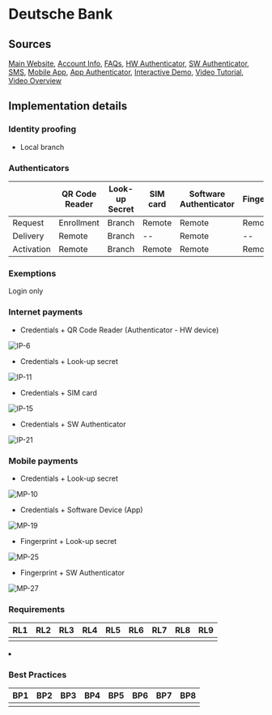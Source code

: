 
# Deutsche Bank

## Sources
[Main Website](https://www.deutsche-bank.de/pk.html),	[Account Info](https://www.deutsche-bank.de/pfb/content/pk-digital-banking-uebersicht.html),	[FAQs](https://www.deutsche-bank.de/pk/digital-banking/weitere-themen/faq-s.html),	[HW Authenticator](https://www.deutsche-bank.de/pfb/data/docs/pk-digital-banking-photo-tan-bedienungsanleitung-lesegeraet.pdf),	[SW Authenticator](https://www.deutsche-bank.de/pk/digital-banking/sicherheit/phototan.html),	[SMS](https://www.deutsche-bank.de/pfb/content/pk-digital-banking-mobile-tan.html), [Mobile App](https://play.google.com/store/apps/details?id=com.db.pwcc.dbmobile),	[App Authenticator](https://play.google.com/store/apps/details?id=com.db.pbc.phototan.db),	[Interactive Demo](https://secure.deutsche-bank.de/pbc/trxmdemokonto/loginpin/goto.do),	[Video Tutorial](https://www.youtube.com/watch?v=UxXXrSWCRsc),	 [Video Overview](https://www.youtube.com/watch?v=iUlRmDM4opQ) 

## Implementation details

### Identity proofing

- Local branch


### Authenticators


| 		| QR Code Reader | Look-up Secret | SIM card | Software Authenticator | Fingerprint |
| --- | --- | --- | --- | --- | --- |  
| Request 	| Enrollment | Branch | Remote | Remote | Remote |
| Delivery	| Remote | Branch | -- | Remote | -- |
| Activation	| Remote | Branch | Remote| Remote | Remote |


### Exemptions
Login only

### Internet payments

- Credentials + QR Code Reader (Authenticator - HW device)

![IP-6](../../sequence-diagrams/ip/IP-6.png)

- Credentials + Look-up secret

![IP-11](../../sequence-diagrams/ip/IP-11.png)

- Credentials + SIM card

![IP-15](../../sequence-diagrams/ip/IP-15.png)

- Credentials + SW Authenticator

![IP-21](../../sequence-diagrams/ip/IP-21.png)

### Mobile payments

- Credentials + Look-up secret

![MP-10](../../sequence-diagrams/mp/MP-10.png)

- Credentials + Software Device (App)

![MP-19](../../sequence-diagrams/mp/MP-19.png)

- Fingerprint + Look-up secret

![MP-25](../../sequence-diagrams/mp/MP-25.png)

- Fingerprint + SW Authenticator 

![MP-27](../../sequence-diagrams/mp/MP-27.png)

### Requirements 

|  RL1 | RL2 | RL3 | RL4 | RL5 | RL6 | RL7 | RL8 | RL9 |
|---|---|---|---|---|---|---|---|---|
| <i class="fa fa-star"> </i> | <i class="icon-star"></i> | <i class="icon-star"></i> | <i class="icon-star-half-alt"></i> | <i class="icon-star-half-alt"></i> | <i class="icon-star-half-alt"></i> | <i class="icon-star"></i> | <i class="icon-star-half-alt"></i> | <i class="icon-star-half-alt"></i> |
<li><i class='fa fa-home'> </i></li>

### Best Practices

| BP1 | BP2 | BP3 | BP4 | BP5 | BP6 | BP7 | BP8 |
|---|---|---|---|---|---|---|---|
| <i class="icon-star-empty"></i> | <i class="icon-star-half-alt"></i> | <i class="icon-star"></i> | <i class="icon-star-half-alt"></i> |<i class="icon-star"></i> | <i class="icon-star-half-alt"></i> |<i class="icon-star-half-alt"></i> | <i class="icon-star"></i> |






